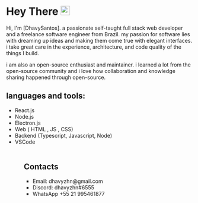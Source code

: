 # Hey There <img src="https://media.giphy.com/media/hvRJCLFzcasrR4ia7z/giphy.gif" width="25px">

Hi, I'm [DhavySantos]. a passionate self-taught full stack web developer and a freelance software engineer from Brazil. my passion for software lies with dreaming up ideas and making them come true with elegant interfaces. i take great care in the experience, architecture, and code quality of the things I build.

i am also an open-source enthusiast and maintainer. i learned a lot from the open-source community and i love how collaboration and knowledge sharing happened through open-source.
## languages and tools:
<ul>
	<li> React.js
	<li> Node.js	
	<li> Electron.js
	<li> Web ( HTML , JS , CSS)
	<li> Backend (Typescript,  Javascript, Node)
	<li> VSCode 
<ul/>
<br/>
		
## Contacts
<ul>
	<li>Email: dhavyzhn@gmail.com
	<li> Discord: dhavyzhn#6555
	<li>WhatsApp +55 21 995461877
<ul/>
